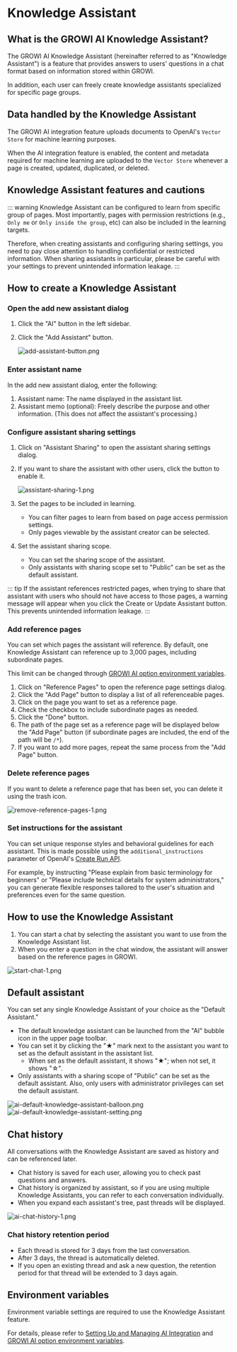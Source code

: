 # Knowledge Assistant

## What is the GROWI AI Knowledge Assistant?

The GROWI AI Knowledge Assistant (hereinafter referred to as "Knowledge Assistant") is a feature that provides answers to users' questions in a chat format based on information stored within GROWI.

In addition, each user can freely create knowledge assistants specialized for specific page groups.

## Data handled by the Knowledge Assistant

The GROWI AI integration feature uploads documents to OpenAI's `Vector Store` for machine learning purposes.  

When the AI integration feature is enabled, the content and metadata required for machine learning are uploaded to the `Vector Store` whenever a page is created, updated, duplicated, or deleted.

## Knowledge Assistant features and cautions

::: warning
Knowledge Assistant can be configured to learn from specific group of pages. Most importantly, pages with permission restrictions (e.g., `Only me` or `Only inside the group`, etc) can also be included in the learning targets.

Therefore, when creating assistants and configuring sharing settings, you need to pay close attention to handling confidential or restricted information. When sharing assistants in particular, please be careful with your settings to prevent unintended information leakage.
:::

## How to create a Knowledge Assistant

### Open the add new assistant dialog

1. Click the "AI" button in the left sidebar.
2. Click the "Add Assistant" button.

    <img :src="$withBase('/assets/images/en/add-assistant-button.png')" alt="add-assistant-button.png" class="border">

### Enter assistant name

In the add new assistant dialog, enter the following:

1. Assistant name: The name displayed in the assistant list.
2. Assistant memo (optional): Freely describe the purpose and other information. (This does not affect the assistant's processing.)

### Configure assistant sharing settings

1. Click on "Assistant Sharing" to open the assistant sharing settings dialog.

1. If you want to share the assistant with other users, click the button to enable it.

    <img :src="$withBase('/assets/images/en/assistant-sharing-1.png')" alt="assistant-sharing-1.png" class="border">

1. Set the pages to be included in learning.
    - You can filter pages to learn from based on page access permission settings.
    - Only pages viewable by the assistant creator can be selected.

1. Set the assistant sharing scope.
    - You can set the sharing scope of the assistant.
    - Only assistants with sharing scope set to "Public" can be set as the default assistant.

::: tip
If the assistant references restricted pages, when trying to share that assistant with users who should not have access to those pages, a warning message will appear when you click the Create or Update Assistant button. This prevents unintended information leakage.
:::

### Add reference pages

You can set which pages the assistant will reference. By default, one Knowledge Assistant can reference up to 3,000 pages, including subordinate pages.

<ContextualBlock context="docs-growi-org">

This limit can be changed through [GROWI AI option environment variables](/en/admin-guide/admin-cookbook/env-vars.html).

</ContextualBlock>

1. Click on "Reference Pages" to open the reference page settings dialog.
1. Click the "Add Page" button to display a list of all referenceable pages.
1. Click on the page you want to set as a reference page.
1. Check the checkbox to include subordinate pages as needed.
1. Click the "Done" button.
1. The path of the page set as a reference page will be displayed below the "Add Page" button (if subordinate pages are included, the end of the path will be `/*`).
1. If you want to add more pages, repeat the same process from the "Add Page" button.

### Delete reference pages

If you want to delete a reference page that has been set, you can delete it using the trash icon.

<img :src="$withBase('/assets/images/en/remove-reference-pages-1.png')" alt="remove-reference-pages-1.png" class="border">

### Set instructions for the assistant

You can set unique response styles and behavioral guidelines for each assistant. This is made possible using the `additional_instructions` parameter of OpenAI's [Create Run API](https://platform.openai.com/docs/api-reference/runs/createRun).

For example, by instructing "Please explain from basic terminology for beginners" or "Please include technical details for system administrators," you can generate flexible responses tailored to the user's situation and preferences even for the same question.

## How to use the Knowledge Assistant

1. You can start a chat by selecting the assistant you want to use from the Knowledge Assistant list.
2. When you enter a question in the chat window, the assistant will answer based on the reference pages in GROWI.

<img :src="$withBase('/assets/images/en/start-chat-1.png')" alt="start-chat-1.png" class="border">

## Default assistant

You can set any single Knowledge Assistant of your choice as the "Default Assistant."

- The default knowledge assistant can be launched from the "AI" bubble icon in the upper page toolbar.
- You can set it by clicking the "★" mark next to the assistant you want to set as the default assistant in the assistant list.
  - When set as the default assistant, it shows "★"; when not set, it shows "☆".
- Only assistants with a sharing scope of "Public" can be set as the default assistant. Also, only users with administrator privileges can set the default assistant.

<img :src="$withBase('/assets/images/en/ai-default-knowledge-assistant-balloon.png')" alt="ai-default-knowledge-assistant-balloon.png" class="border">

<img :src="$withBase('/assets/images/en/ai-default-knowledge-assistant-setting.png')" alt="ai-default-knowledge-assistant-setting.png" class="border">

## Chat history

All conversations with the Knowledge Assistant are saved as history and can be referenced later.

- Chat history is saved for each user, allowing you to check past questions and answers.
- Chat history is organized by assistant, so if you are using multiple Knowledge Assistants, you can refer to each conversation individually.
- When you expand each assistant's tree, past threads will be displayed.

<img :src="$withBase('/assets/images/en/ai-chat-history-1.png')" alt="ai-chat-history-1.png" class="border">

### Chat history retention period

- Each thread is stored for 3 days from the last conversation.
- After 3 days, the thread is automatically deleted.
- If you open an existing thread and ask a new question, the retention period for that thread will be extended to 3 days again.

<ContextualBlock context="docs-growi-org">

## Environment variables

Environment variable settings are required to use the Knowledge Assistant feature.

For details, please refer to [Setting Up and Managing AI Integration](/en/admin-guide/management-cookbook/setup-ai.html) and [GROWI AI option environment variables](/en/admin-guide/admin-cookbook/env-vars.html).

</ContextualBlock>
